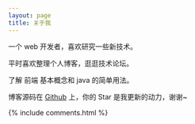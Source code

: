 ```yaml
---
layout: page
title: 关于我 
---
```


一个 web 开发者，喜欢研究一些新技术。
<p>
平时喜欢整理个人博客，逛逛技术论坛。
<p>
了解 前端 基本概念和 java 的简单用法。
<p>




博客源码在 <a target="_blank" href='https://github.com/onepiecelyk/onepiecelyk.github.io/'>Github</a> 上，你的 Star 是我更新的动力，谢谢~

{% include comments.html %}



